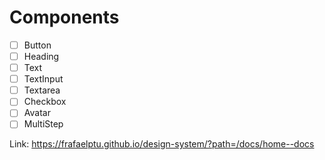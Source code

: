 # Components

- [ ] Button
- [ ] Heading
- [ ] Text
- [ ] TextInput
- [ ] Textarea
- [ ] Checkbox
- [ ] Avatar
- [ ] MultiStep

Link: https://frafaelptu.github.io/design-system/?path=/docs/home--docs
